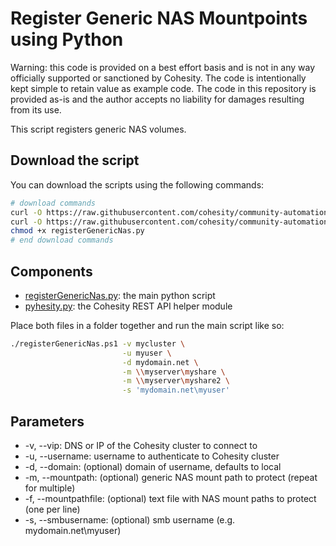 # Register Generic NAS Mountpoints using Python

Warning: this code is provided on a best effort basis and is not in any way officially supported or sanctioned by Cohesity. The code is intentionally kept simple to retain value as example code. The code in this repository is provided as-is and the author accepts no liability for damages resulting from its use.

This script registers generic NAS volumes.

## Download the script

You can download the scripts using the following commands:

```bash
# download commands
curl -O https://raw.githubusercontent.com/cohesity/community-automation-samples/main/python/registerGenericNas/registerGenericNas.py
curl -O https://raw.githubusercontent.com/cohesity/community-automation-samples/main/python/pyhesity.py
chmod +x registerGenericNas.py
# end download commands
```

## Components

* [registerGenericNas.py](https://raw.githubusercontent.com/cohesity/community-automation-samples/main/python/registerGenericNas/registerGenericNas.py): the main python script
* [pyhesity.py](https://raw.githubusercontent.com/cohesity/community-automation-samples/main/python/pyhesity/pyhesity.py): the Cohesity REST API helper module

Place both files in a folder together and run the main script like so:

```bash
./registerGenericNas.ps1 -v mycluster \
                         -u myuser \
                         -d mydomain.net \
                         -m \\myserver\myshare \
                         -m \\myserver\myshare2 \
                         -s 'mydomain.net\myuser'
```

## Parameters

* -v, --vip: DNS or IP of the Cohesity cluster to connect to
* -u, --username: username to authenticate to Cohesity cluster
* -d, --domain: (optional) domain of username, defaults to local
* -m, --mountpath: (optional) generic NAS mount path to protect (repeat for multiple)
* -f, --mountpathfile: (optional) text file with NAS mount paths to protect (one per line)
* -s, --smbusername: (optional) smb username (e.g. mydomain.net\myuser)
